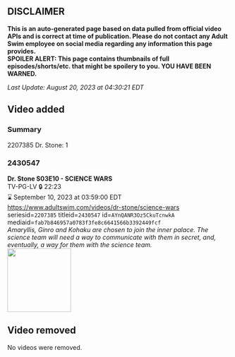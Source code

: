 ## DISCLAIMER
**This is an auto-generated page based on data pulled from official video APIs and is correct at time of publication. Please do not contact any Adult Swim employee on social media regarding any information this page provides.**  
**SPOILER ALERT: This page contains thumbnails of full episodes/shorts/etc. that might be spoilery to you. YOU HAVE BEEN WARNED.**  

_Last Update: August 20, 2023 at 04:30:21 EDT_
## Video added
### Summary
2207385 Dr. Stone: 1  
### 2430547
**Dr. Stone S03E10 - SCIENCE WARS**  
TV-PG-LV 🔒 22:23  
⌛ September 10, 2023 at 03:59:00 EDT  
https://www.adultswim.com/videos/dr-stone/science-wars  
seriesid=`2207385` titleid=`2430547` id=`AYnQANR3Oz5CkuTcnwkA` mediaid=`fab7b846957a0783f3fe8c6641566b3392449fcf`  
_Amaryllis, Ginro and Kohaku are chosen to join the inner palace. The science team will need a way to communicate with them in secret, and, eventually, a way for them with the science team._  
<a href="https://media.cdn.adultswim.com/uploads/20230807/thumbnails/2_2387837335-ASGenericThumb.png"><img src="https://media.cdn.adultswim.com/uploads/20230807/thumbnails/2_2387837335-ASGenericThumb.png" height="144px" /></a>
## Video removed
No videos were removed.  
